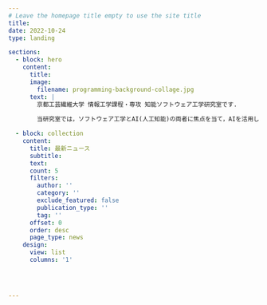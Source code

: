 ```yaml
---
# Leave the homepage title empty to use the site title
title:
date: 2022-10-24
type: landing

sections:
  - block: hero
    content:
      title: 
      image:
        filename: programming-background-collage.jpg
      text: |
        京都工芸繊維大学 情報工学課程・専攻 知能ソフトウェア工学研究室です.
        
        当研究室では，ソフトウェア工学とAI(人工知能)の両者に焦点を当て，AIを活用したソフトウェア開発技術の研究およびAIモデル開発の支援に関する研究をなど行っています．

  - block: collection
    content:
      title: 最新ニュース
      subtitle:
      text:
      count: 5
      filters:
        author: ''
        category: ''
        exclude_featured: false
        publication_type: ''
        tag: ''
      offset: 0
      order: desc
      page_type: news
    design:
      view: list
      columns: '1'
  



---
```

